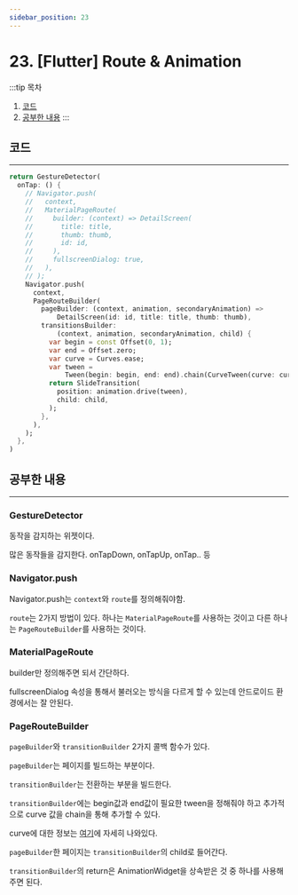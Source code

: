 ```yaml
---
sidebar_position: 23
---
```


# 23. [Flutter] Route & Animation

:::tip 목차
1. [코드](#코드)
2. [공부한 내용](#공부한-내용)
:::

## 코드
---

```dart title='추가한 코드'
return GestureDetector(
  onTap: () {
    // Navigator.push(
    //   context,
    //   MaterialPageRoute(
    //     builder: (context) => DetailScreen(
    //       title: title,
    //       thumb: thumb,
    //       id: id,
    //     ),
    //     fullscreenDialog: true,
    //   ),
    // );
    Navigator.push(
      context,
      PageRouteBuilder(
        pageBuilder: (context, animation, secondaryAnimation) =>
            DetailScreen(id: id, title: title, thumb: thumb),
        transitionsBuilder:
            (context, animation, secondaryAnimation, child) {
          var begin = const Offset(0, 1);
          var end = Offset.zero;
          var curve = Curves.ease;
          var tween =
              Tween(begin: begin, end: end).chain(CurveTween(curve: curve));
          return SlideTransition(
            position: animation.drive(tween),
            child: child,
          );
        },
      ),
    );
  },
)
```


## 공부한 내용
---

### GestureDetector

동작을 감지하는 위젯이다.

많은 동작들을 감지한다. onTapDown, onTapUp, onTap.. 등

### Navigator.push

Navigator.push는 `context`와 `route`를 정의해줘야함.

`route`는 2가지 방법이 있다. 하나는 `MaterialPageRoute`를 사용하는 것이고 다른 하나는 `PageRouteBuilder`를 사용하는 것이다.

### MaterialPageRoute

builder만 정의해주면 되서 간단하다.

fullscreenDialog 속성을 통해서 불러오는 방식을 다르게 할 수 있는데 안드로이드 환경에서는 잘 안된다.

### PageRouteBuilder

`pageBuilder`와 `transitionBuilder` 2가지 콜백 함수가 있다.

`pageBuilder`는 페이지를 빌드하는 부분이다.

`transitionBuilder`는 전환하는 부분을 빌드한다.

`transitionBuilder`에는 begin값과 end값이 필요한 tween을 정해줘야 하고 추가적으로 curve 값을 chain을 통해 추가할 수 있다.

curve에 대한 정보는 [여기](https://api.flutter.dev/flutter/animation/Curves-class.html)에 자세히 나와있다.


`pageBuilder`한 페이지는 `transitionBuilder`의 child로 들어간다.

`transitionBuilder`의 return은 AnimationWidget을 상속받은 것 중 하나를 사용해주면 된다.